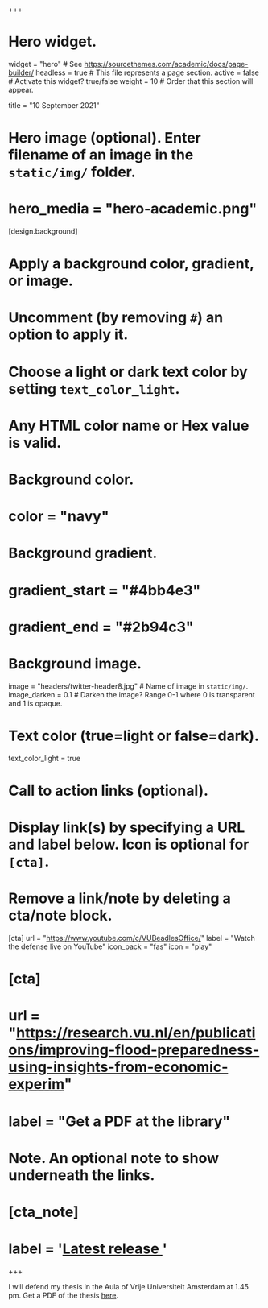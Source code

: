 +++
# Hero widget.
widget = "hero"  # See https://sourcethemes.com/academic/docs/page-builder/
headless = true  # This file represents a page section.
active = false  # Activate this widget? true/false
weight = 10  # Order that this section will appear.

title = "10 September 2021"

# Hero image (optional). Enter filename of an image in the `static/img/` folder.
# hero_media = "hero-academic.png"

[design.background]
  # Apply a background color, gradient, or image.
  #   Uncomment (by removing `#`) an option to apply it.
  #   Choose a light or dark text color by setting `text_color_light`.
  #   Any HTML color name or Hex value is valid.

  # Background color.
  # color = "navy"
  
  # Background gradient.
  # gradient_start = "#4bb4e3"
  # gradient_end = "#2b94c3"
  
  # Background image.
  image = "headers/twitter-header8.jpg" # Name of image in `static/img/`.
  image_darken = 0.1  # Darken the image? Range 0-1 where 0 is transparent and 1 is opaque.

  # Text color (true=light or false=dark).
  text_color_light = true

# Call to action links (optional).
#   Display link(s) by specifying a URL and label below. Icon is optional for `[cta]`.
#   Remove a link/note by deleting a cta/note block.
[cta]
  url = "https://www.youtube.com/c/VUBeadlesOffice/"
  label = "Watch the defense live on YouTube"
  icon_pack = "fas"
  icon = "play"
  
# [cta]
#   url = "https://research.vu.nl/en/publications/improving-flood-preparedness-using-insights-from-economic-experim"
#   label = "Get a PDF at the library"
  


# Note. An optional note to show underneath the links.
# [cta_note]
#   label = '<a id="academic-release" href="https://sourcethemes.com/academic/updates" data-repo="gcushen/hugo-academic">Latest release <!-- V --></a>'
+++

I will defend my thesis in the Aula of Vrije Universiteit Amsterdam at 1.45 pm.
Get a PDF of the thesis [here](https://research.vu.nl/en/publications/improving-flood-preparedness-using-insights-from-economic-experim).

